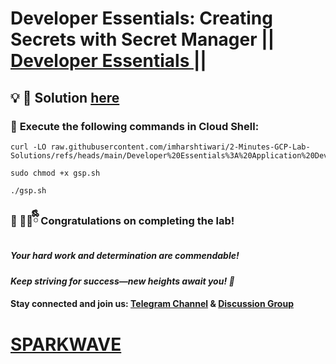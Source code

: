 # Developer Essentials: Creating Secrets with Secret Manager || [Developer Essentials ](https://www.cloudskillsboost.google/games/6396/labs/40300) ||

## 💡 **🔑 Solution [here](https://youtu.be/Ef4jIkTLu8k)**

### 🚀 **Execute the following commands in Cloud Shell:**  


```
curl -LO raw.githubusercontent.com/imharshtiwari/2-Minutes-GCP-Lab-Solutions/refs/heads/main/Developer%20Essentials%3A%20Application%20Development%20with%20Secret%20Manager/gsp.sh

sudo chmod +x gsp.sh

./gsp.sh
```



### 🎉 🐻‍❄️ྀིྀི **Congratulations on completing the lab!**  

##### *Your hard work and determination are commendable!*  

#### *Keep striving for success—new heights await you! 🚀*

#### **Stay connected and join us:** [Telegram Channel](https://t.me/sparkwave.01) & [Discussion Group](https://t.me/sparkwave.01chats) 

# [SPARKWAVE](https://www.youtube.com/@sparkwave.01)
